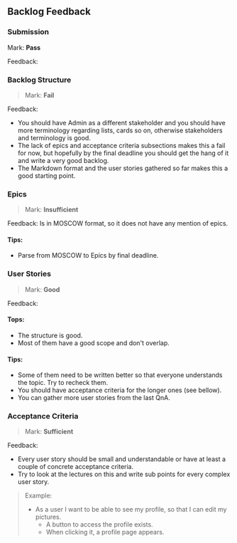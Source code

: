 ## Backlog Feedback

### Submission

Mark: **Pass**

Feedback:

### Backlog Structure

>Mark: **Fail**

Feedback:
- You should have Admin as a different stakeholder and you should have more terminology regarding lists, cards so on, otherwise stakeholders and terminology is good.
- The lack of epics and acceptance criteria subsections makes this a fail for now, but hopefully by the final deadline you should get the hang of it and write a very good backlog.
- The Markdown format and the user stories gathered so far makes this a good starting point.

### Epics

>Mark: **Insufficient**

Feedback: Is in MOSCOW format, so it does not have any mention of epics.
#### Tips:
- Parse from MOSCOW to Epics by final deadline.


### User Stories

>Mark: **Good**

Feedback:
#### Tops:
- The structure is good.
- Most of them have a good scope and don't overlap.
#### Tips:
- Some of them need to be written better so that everyone understands the topic. Try to recheck them.
- You should have acceptance criteria for the longer ones (see bellow).
- You can gather more user stories from the last QnA.
### Acceptance Criteria

>Mark: **Sufficient**

Feedback:
- Every user story should be small and understandable or have at least a couple of concrete acceptance criteria.
- Try to look at the lectures on this and write sub points for every complex user story.
>Example:
> - As a user I want to be able to see my profile, so that I can edit my pictures.
>   - A button to access the profile exists.
>   - When clicking it, a profile page appears.
